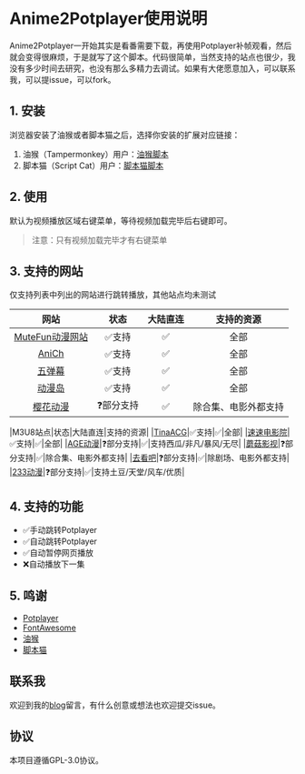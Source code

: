 # Anime2Potplayer使用说明

Anime2Potplayer一开始其实是看番需要下载，再使用Potplayer补帧观看，然后就会变得很麻烦，于是就写了这个脚本。代码很简单，当然支持的站点也很少，我没有多少时间去研究，也没有那么多精力去调试。如果有大佬愿意加入，可以联系我，可以提issue，可以fork。

## 1. 安装

浏览器安装了油猴或者脚本猫之后，选择你安装的扩展对应链接：

1. 油猴（Tampermonkey）用户：[油猴脚本](https://greasyfork.org/zh-CN/scripts/534597-a2p)
2. 脚本猫（Script Cat）用户：[脚本猫脚本](https://scriptcat.org/zh-CN/script-show-page/3331)

## 2. 使用

默认为视频播放区域右键菜单，等待视频加载完毕后右键即可。

> 注意：只有视频加载完毕才有右键菜单

## 3. 支持的网站

仅支持列表中列出的网站进行跳转播放，其他站点均未测试

|网站|状态|大陆直连|支持的资源|
| :---: | :---: | :---: | :---: |
|[MuteFun动漫网站](https://www.mutedm.com/)|✅支持|✅|全部|
|[AniCh](https://anich.emmmm.eu.org/)|✅支持|✅|全部|
|[五弹幕](https://www.5dm.link/)|✅支持|✅|全部|
|[动漫岛](https://www.dmd77.com/)|✅支持|✅|全部|
|[樱花动漫](http://www.iyinghua.com/)|❓部分支持|✅|除合集、电影外都支持|

|M3U8站点|状态|大陆直连|支持的资源|
|[TinaACG](https://tinaacg.net/)|✅支持|✅|全部|
|[速速电影院](http://susudyy.com/)|✅支持|✅|全部|
|[AGE动漫](https://www.agefans.la/)|❓部分支持|✅|支持西瓜/非凡/暴风/无尽|
|[蘑菇影视](https://www.5o5k.com/)|❓部分支持|✅|除合集、电影外都支持|
|[去看吧](https://www.k6dm.com/)|❓部分支持|✅|除剧场、电影外都支持|
|[233动漫](https://cn.233dm.com/)|❓部分支持|✅|支持土豆/天堂/风车/优质|

## 4. 支持的功能

- ✅手动跳转Potplayer
- ✅自动跳转Potplayer
- ✅自动暂停网页播放
- ❌自动播放下一集

## 5. 鸣谢

- [Potplayer](https://potplayer.daum.net/)
- [FontAwesome](https://fontawesome.com/)
- [油猴](https://greasyfork.org/)
- [脚本猫](https://scriptcat.org/)

## 联系我

欢迎到我的[blog](https://blog.ciy.cool/)留言，有什么创意或想法也欢迎提交issue。

## 协议

本项目遵循GPL-3.0协议。